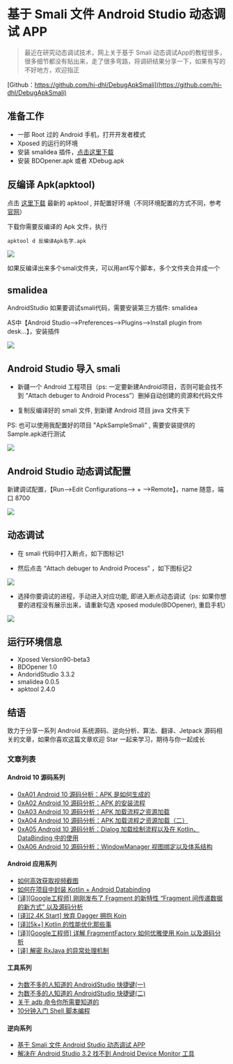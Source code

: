 # 基于 Smali 文件 Android Studio 动态调试 APP

> 最近在研究动态调试技术，网上关于基于 Smali 动态调试App的教程很多，很多细节都没有贴出来，走了很多弯路，将调研结果分享一下，如果有写的不好地方，欢迎指正

[Github：https://github.com/hi-dhl/DebugApkSmali](https://github.com/hi-dhl/DebugApkSmali)

## 准备工作

* 一部 Root 过的 Android 手机，打开开发者模式
* Xposed 的运行的环境
* 安装 smalidea 插件，[点击这里下载](https://bitbucket.org/JesusFreke/smali/downloads/) 
* 安装 BDOpener.apk 或者 XDebug.apk

## 反编译 Apk(apktool)

点击 [这里下载](https://bitbucket.org/iBotPeaches/apktool/downloads/) 最新的 apktool , 并配置好环境（不同环境配置的方式不同，参考 [官网](https://ibotpeaches.github.io/Apktool/install/)）

下载你需要反编译的 Apk 文件，执行

```
apktool d 反编译Apk名字.apk
```

![](http://cdn.51git.cn/2020-05-30-155274048366691.jpg)

如果反编译出来多个smali文件夹，可以用ant写个脚本，多个文件夹合并成一个

## smalidea

AndroidStudio 如果要调试smali代码，需要安装第三方插件: smalidea

AS中【Android Studio-->Preferences-->Plugins-->Install plugin from desk...】，安装插件

![](http://cdn.51git.cn/2020-05-30-15908465692362.jpg)

## Android Studio 导入 smali

* 新疆一个 Android 工程项目（ps: 一定要新建Android项目，否则可能会找不到 “Attach debuger to Android Process”）删掉自动创建的资源和代码文件

* 复制反编译好的 smali 文件, 到新建 Android 项目 java 文件夹下

PS: 也可以使用我配置好的项目 "ApkSampleSmali" , 需要安装提供的 Sample.apk进行测试

![](http://cdn.51git.cn/2020-05-30-159084658272751.jpg)

## Android Studio 动态调试配置

新建调试配置，【Run-->Edit Configurations--> + -->Remote】，name 随意，端口 8700

![](http://cdn.51git.cn/2020-05-30-159084660520681.jpg)

## 动态调试

* 在 smali 代码中打入断点，如下图标记1

* 然后点击 “Attach debuger to Android Process” ，如下图标记2

![](http://cdn.51git.cn/2020-05-30-15908466217898121.jpg)

* 选择你要调试的进程，手动进入对应功能, 即进入断点动态调试（ps: 如果你想要的进程没有展示出来，请重新勾选 xposed module(BDOpener), 重启手机）

![](http://cdn.51git.cn/2020-05-30-15528816640377121.jpg)

## 运行环境信息

* Xposed Version90-beta3
* BDOpener 1.0
* AndoridStudio 3.3.2
* smalidea 0.0.5
* apktool 2.4.0

## 结语

致力于分享一系列 Android 系统源码、逆向分析、算法、翻译、Jetpack 源码相关的文章，如果你喜欢这篇文章欢迎 Star 一起来学习，期待与你一起成长

### 文章列表

#### Android 10 源码系列

* [0xA01 Android 10 源码分析：APK 是如何生成的](https://juejin.im/post/5e4366c3f265da57397e1189)
* [0xA02 Android 10 源码分析：APK 的安装流程](https://juejin.im/post/5e5a1e6a6fb9a07cb427d8cd)
* [0xA03 Android 10 源码分析：APK 加载流程之资源加载](https://juejin.im/post/5e6c8c14f265da574b792a1a)
* [0xA04 Android 10 源码分析：APK 加载流程之资源加载（二）](https://juejin.im/post/5e7f0f2c51882573c4676bc7)
* [0xA05 Android 10 源码分析：Dialog 加载绘制流程以及在 Kotlin、DataBinding 中的使用](https://juejin.im/post/5e9199db6fb9a03c7916f635)
* [0xA06 Android 10 源码分析：WindowManager 视图绑定以及体系结构](https://juejin.im/post/5ead0b865188256d545fd2f8)

#### Android 应用系列

* [如何高效获取视频截图](https://juejin.im/post/5d11d8835188251c10631ffd)
* [如何在项目中封装 Kotlin + Android Databinding](https://juejin.im/post/5e9c434a51882573663f6cc6)
* [[译][Google工程师] 刚刚发布了 Fragment 的新特性 “Fragment 间传递数据的新方式” 以及源码分析](https://juejin.im/post/5eb58da05188256d6d6bb248) 
* [[译][2.4K Start] 放弃 Dagger 拥抱 Koin](https://juejin.im/post/5ebc1eb8e51d454dcf45744e?utm_source=gold_browser_extension)
* [[译][5k+] Kotlin 的性能优化那些事](https://juejin.im/post/5ec0f3afe51d454db11f8a94#heading-7)
* [[译][Google工程师] 详解 FragmentFactory 如何优雅使用 Koin 以及源码分析](https://juejin.im/post/5ecc10626fb9a047e25d5aac)
* [[译] 解密 RxJava 的异常处理机制](https://juejin.im/post/5ecc10626fb9a047e25d5aac)

#### 工具系列

* [为数不多的人知道的 AndroidStudio 快捷键(一)](https://juejin.im/post/5df4933e518825126e639d62)
* [为数不多的人知道的 AndroidStudio 快捷键(二)](https://juejin.im/post/5df986d66fb9a016613903da)
* [关于 adb 命令你所需要知道的](https://juejin.im/post/5d57cfff51882505a87a8526)
* [10分钟入门 Shell 脚本编程](https://juejin.im/post/5a6378055188253dc332130a)

#### 逆向系列

* [基于 Smali 文件 Android Studio 动态调试 APP](https://juejin.im/post/5c8ce8b76fb9a049e30900bf)
* [解决在 Android Studio 3.2 找不到 Android Device Monitor 工具](https://juejin.im/post/5c556ff7f265da2dbe02ba3c)

